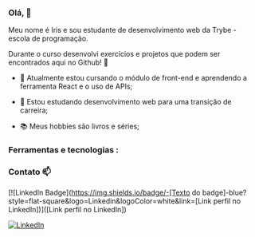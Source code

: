 ### Olá, 👋

Meu nome é Iris e sou estudante de desenvolvimento web da Trybe - escola de programação.

Durante o curso desenvolvi exercícios e projetos que podem ser encontrados aqui no Github! :pencil:

- 🌱 Atualmente estou cursando o módulo de front-end e aprendendo a ferramenta React e o uso de APIs;

- 🔭 Estou estudando desenvolvimento web para uma transição de carreira;

- :books: Meus hobbies são livros e séries;

### Ferramentas e tecnologias :

### Contato 📫 
[![LinkedIn Badge](https://img.shields.io/badge/-[Texto do badge]-blue?style=flat-square&logo=Linkedin&logoColor=white&link=[Link perfil no LinkedIn])]([Link perfil no LinkedIn])

<a href="https://www.linkedin.com/in/iriscacais/"><img alt="LinkedIn" src="https://img.shields.io/badge/LinkedIn-0077B5?style=for-the-badge&logo=linkedin&logoColor=white" /></a>
